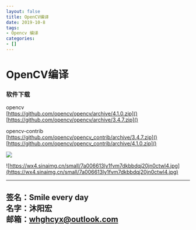 ```yaml
---
layout: false
title: OpenCV编译  
date: 2019-10-8 
tags: 
- Opencv 编译
categories:
- []
---
```

# OpenCV编译  #  

### 软件下载
opencv  
[https://github.com/opencv/opencv/archive/4.1.0.zip]()  
[https://github.com/opencv/opencv/archive/3.4.7.zip]()  

opencv-contrib  
[https://github.com/opencv/opencv_contrib/archive/3.4.7.zip]()  
[https://github.com/opencv/opencv_contrib/archive/4.1.0.zip]()  



![](assets/编译-platform.png)

![https://wx4.sinaimg.cn/small/7a006613ly1fvm7dkbbdqj20jn0ctwl4.jpg](https://wx4.sinaimg.cn/small/7a006613ly1fvm7dkbbdqj20jn0ctwl4.jpg)


---
**签名：Smile every day**    
**名字：沐阳宏**   
**邮箱：whghcyx@outlook.com**  
---
